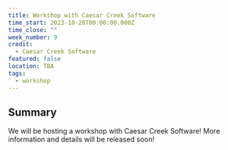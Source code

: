 ```yaml
---
title: Workshop with Caesar Creek Software
time_start: 2023-10-28T00:00:00.000Z
time_close: ""
week_number: 9
credit:
  - Caesar Creek Software
featured: false
location: TBA
tags:
  - workshop
---
```

## S﻿ummary

W﻿e will be hosting a workshop with Caesar Creek Software! More information and details will be released soon!
